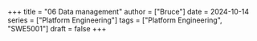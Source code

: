 +++
title = "06 Data management"
author = ["Bruce"]
date = 2024-10-14
series = ["Platform Engineering"]
tags = ["Platform Engineering", "SWE5001"]
draft = false
+++
